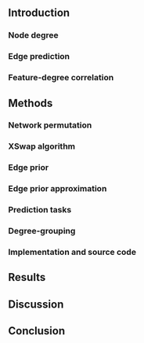 ## Introduction

### Node degree

### Edge prediction

### Feature-degree correlation


## Methods

### Network permutation

### XSwap algorithm

### Edge prior

### Edge prior approximation

### Prediction tasks

### Degree-grouping

### Implementation and source code


## Results


## Discussion


## Conclusion
